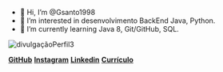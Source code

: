 - 👋 Hi, I’m @Gsanto1998
- 👀 I’m interested in  desenvolvimento BackEnd Java, Python.
- 🌱 I’m currently learning  Java 8,  Git/GitHub, SQL.

<!---
Gsanto1998/Gsanto1998 is a ✨ special ✨ repository because its `README.md` (this file) appears on your GitHub profile.
You can click the Preview link to take a look at your changes.
--->
![divulgaçãoPerfil3](https://user-images.githubusercontent.com/103608379/167508171-9939ddd7-037d-4ae6-95ed-bb03a9e5d9a3.png)

[**GitHub**](https://github.com/Gsanto1998)
[**Instagram**](https://www.linkedin.com/in/guilherme-camargos-santos21041998/)
[**Linkedin**](https://www.linkedin.com/in/guilherme-camargos-santos21041998/)
[**Currículo**](https://github.com/Gsanto1998/Gsanto1998/files/8655800/GUILHERME_CAMARGOS_SANTOS.m2.pdf)
